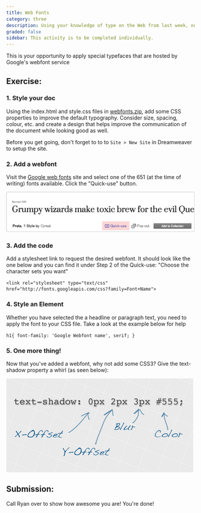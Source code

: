 ```yaml
---
title: Web Fonts
category: three
description: Using your knowledge of type on the Web from last week, now we will expand on that knowledge with Web fonts.
graded: false
sidebar: This activity is to be completed individually.
---
```


This is your opportunity to apply special typefaces that are hosted by
Google's webfont service

## Exercise:

### 1. Style your doc

Using the index.html and style.css files in [webfonts.zip](/assets/webfonts.zip), add some CSS properties to improve the default typography. Consider size, spacing, colour, etc. and create a design that helps improve the communication of the document while looking good as well.

Before you get going, don't forget to to to `Site > New Site` in Dreamweaver to setup the site.

### 2. Add a webfont

Visit the [Google web fonts](http://www.google.com/webfonts) site and select one of the 651 (at the time of writing) fonts available. Click the "Quick-use" button.

![](/images/webfonts-step01.jpg)

### 3. Add the code

Add a stylesheet link to request the desired webfont. It should look like the one below and you can find it under Step 2 of the Quick-use: "Choose the character sets you want"

    <link rel="stylesheet" type="text/css" href="http://fonts.googleapis.com/css?family=Font+Name">

### 4. Style an Element

Whether you have selected the a headline or paragraph text, you need to apply the font to your CSS file. Take a look at the example below for help

    h1{ font-family: 'Google Webfont name', serif; }

### 5. One more thing!

Now that you've added a webfont, why not add some CSS3? Give the text-shadow property a whirl (as seen below):

![](/images/webfonts-step02.png)

## Submission:

Call Ryan over to show how awesome you are! You're done!